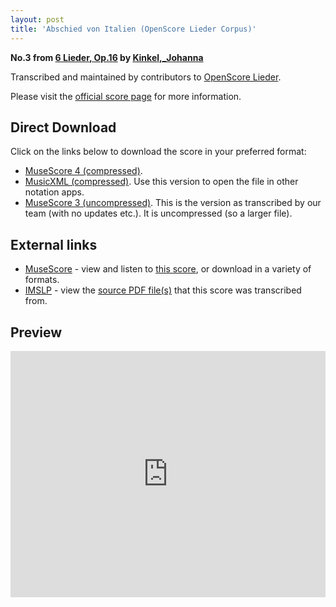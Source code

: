 ```yaml
---
layout: post
title: 'Abschied von Italien (OpenScore Lieder Corpus)'
---
```


__No.3 from [6 Lieder, Op.16](https://fourscoreandmore.org/openscore/lieder/Kinkel,_Johanna/6_Lieder,_Op.16/) by [Kinkel,_Johanna](https://fourscoreandmore.org/openscore/lieder/Kinkel,_Johanna)__

Transcribed and maintained by contributors to [OpenScore Lieder].

Please visit the [official score page] for more information.

[official score page]: https://musescore.com/openscore-lieder-corpus/scores/6572043
[OpenScore Lieder]: https://musescore.com/openscore-lieder-corpus

## Direct Download

Click on the links below to download the score in your preferred format:
- [MuseScore 4 (compressed)](https://github.com/openscore/lieder/blob/main/scores/Kinkel,_Johanna/6_Lieder,_Op.16/3_Abschied_von_Italien/lc6572043.mscz?raw=true).
- [MusicXML (compressed)](https://github.com/openscore/lieder/blob/main/scores/Kinkel,_Johanna/6_Lieder,_Op.16/3_Abschied_von_Italien/lc6572043.mxl?raw=true). Use this version to open the file in other notation apps.
- [MuseScore 3 (uncompressed)](https://github.com/openscore/lieder/blob/main/scores/Kinkel,_Johanna/6_Lieder,_Op.16/3_Abschied_von_Italien/lc6572043.mscx?raw=true). This is the version as transcribed by our team (with no updates etc.). It is uncompressed (so a larger file).

## External links

- [MuseScore] - view and listen to [this score][MuseScore], or download in a variety of formats.
- [IMSLP] - view the [source PDF file(s)][IMSLP] that this score was transcribed from.

[MuseScore]: https://musescore.com/score/6572043
[IMSLP]: https://imslp.org/wiki/Special:ReverseLookup/618494

## Preview

<iframe width="100%" height="394" src="https://musescore.com/openscore-lieder-corpus/scores/6572043/embed" frameborder="0" allowfullscreen allow="autoplay; fullscreen"></iframe>
